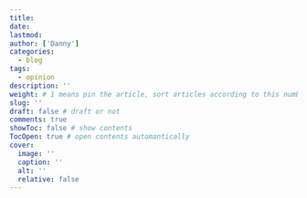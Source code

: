 ```yaml
---
title:
date:
lastmod:
author: ['Danny']
categories:
  - blog
tags:
  - opinion
description: ''
weight: # 1 means pin the article, sort articles according to this number
slug: ''
draft: false # draft or not
comments: true
showToc: false # show contents
TocOpen: true # open contents automantically
cover:
  image: ''
  caption: ''
  alt: ''
  relative: false
---
```

